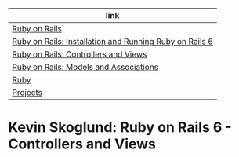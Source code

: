 link |
---- |
[Ruby on Rails](https://github.com/jcampbell18/rubyOnRails) |
[Ruby on Rails: Installation and Running Ruby on Rails 6](https://github.com/jcampbell18/rubyOnRails/tree/main/1_Installing_Setup) |
[Ruby on Rails: Controllers and Views](https://github.com/jcampbell18/rubyOnRails/tree/main/3_RoR_Controllers_Views) |
[Ruby on Rails: Models and Associations](https://github.com/jcampbell18/rubyOnRails/tree/main/4_RoR_Models_Associations) |
[Ruby](https://github.com/jcampbell18/rubyOnRails/tree/main/ruby) |
[Projects](https://github.com/jcampbell18/rubyOnRails/tree/main/projects) |

# Kevin Skoglund: Ruby on Rails 6 - Controllers and Views

